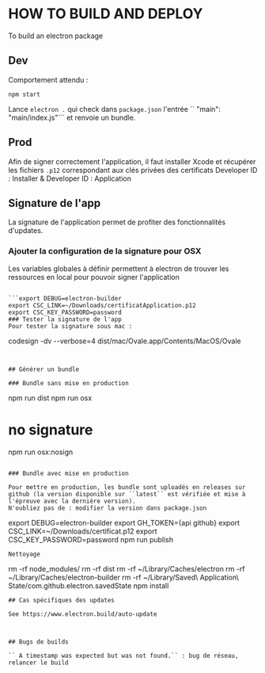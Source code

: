 # HOW TO BUILD AND DEPLOY

To build an electron package

## Dev

Comportement attendu : 

```
npm start
```

Lance ``electron .`` qui check dans ``package.json`` l'entrée ``  "main": "main/index.js"``` et renvoie un bundle.

## Prod


Afin de signer correctement l'application, il faut installer Xcode et récupérer les fichiers ``.p12`` correspondant aux
clés privées des certificats Developer ID : Installer & Developer ID : Application


## Signature de l'app

La signature de l'application permet de profiter des fonctionnalités d'updates.

### Ajouter la configuration de la signature pour OSX

Les variables globales à définir permettent à electron de trouver les ressources en local pour pouvoir signer l'application

```

```export DEBUG=electron-builder
export CSC_LINK=~/Downloads/certificatApplication.p12
export CSC_KEY_PASSWORD=password
### Tester la signature de l'app
Pour tester la signature sous mac : 
```
 codesign -dv --verbose=4 dist/mac/Ovale.app/Contents/MacOS/Ovale
 ```
 
 
## Générer un bundle

### Bundle sans mise en production

```
npm run dist
npm run osx
# no signature
npm run osx:nosign

```

### Bundle avec mise en production

Pour mettre en production, les bundle sont uploadés en releases sur github (la version disponible sur ``latest`` est vérifiée et mise à l'épreuve avec la dernière version).
N'oubliez pas de : modifier la version dans package.json

```
export DEBUG=electron-builder
export GH_TOKEN={api github}
export CSC_LINK=~/Downloads/certificat.p12
export CSC_KEY_PASSWORD=password
npm run publish

```
Nettoyage

```
rm -rf node_modules/
rm -rf dist
rm -rf ~/Library/Caches/electron
rm -rf ~/Library/Caches/electron-builder
rm -rf ~/Library/Saved\ Application\ State/com.github.electron.savedState
npm install
```
## Cas spécifiques des updates

See https://www.electron.build/auto-update 



## Bugs de builds

`` A timestamp was expected but was not found.`` : bug de réseau, relancer le build

